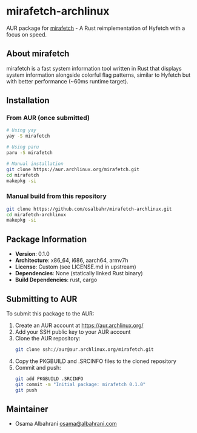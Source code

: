 # mirafetch-archlinux

AUR package for [mirafetch](https://github.com/ArgentumCation/mirafetch) - A Rust reimplementation of Hyfetch with a focus on speed.

## About mirafetch

mirafetch is a fast system information tool written in Rust that displays system information alongside colorful flag patterns, similar to Hyfetch but with better performance (~60ms runtime target).

## Installation

### From AUR (once submitted)

```bash
# Using yay
yay -S mirafetch

# Using paru  
paru -S mirafetch

# Manual installation
git clone https://aur.archlinux.org/mirafetch.git
cd mirafetch
makepkg -si
```

### Manual build from this repository

```bash
git clone https://github.com/osalbahr/mirafetch-archlinux.git
cd mirafetch-archlinux
makepkg -si
```

## Package Information

- **Version**: 0.1.0
- **Architecture**: x86_64, i686, aarch64, armv7h
- **License**: Custom (see LICENSE.md in upstream)
- **Dependencies**: None (statically linked Rust binary)
- **Build Dependencies**: rust, cargo

## Submitting to AUR

To submit this package to the AUR:

1. Create an AUR account at https://aur.archlinux.org/
2. Add your SSH public key to your AUR account
3. Clone the AUR repository:
   ```bash
   git clone ssh://aur@aur.archlinux.org/mirafetch.git
   ```
4. Copy the PKGBUILD and .SRCINFO files to the cloned repository
5. Commit and push:
   ```bash
   git add PKGBUILD .SRCINFO
   git commit -m "Initial package: mirafetch 0.1.0"
   git push
   ```

## Maintainer

- Osama Albahrani <osama@albahrani.com>
